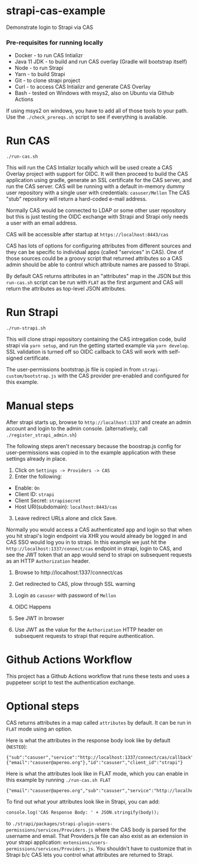 # strapi-cas-example
Demonstrate login to Strapi via CAS

### Pre-requisites for running locally
- Docker - to run CAS Intializr
- Java 11 JDK - to build and run CAS overlay (Gradle will bootstrap itself)
- Node - to run Strapi
- Yarn - to build Strapi
- Git - to clone strapi project
- Curl - to access CAS Intializr and generate CAS Overlay
- Bash - tested on Windows with msys2, also on Ubuntu via Github Actions

If using msys2 on windows, you have to add all of those tools to your path. 
Use the `./check_prereqs.sh` script to see if everything is available.


# Run CAS
```
./run-cas.sh
```
This will run the CAS Intializr locally which will be used create a CAS Overlay project with support for OIDC. 
It will then proceed to build the CAS application using gradle, generate an SSL certificate for the CAS server, and run the CAS server.
CAS will be running with a default in-memory dummy user repository with a single user with credentials: `casuser/Mellon`
The CAS "stub" repository will return a hard-coded e-mail address. 

Normally CAS would be connected to LDAP or some other user repository but this is just testing the OIDC exchange with Strapi
and Strapi only needs a user with an email address.

CAS will be accessible after startup at `https://localhost:8443/cas` 

CAS has lots of options for configuring attributes from different sources and they can be specific to individual apps
(called "services" in CAS). One of those sources could be a groovy script that returned attributes so a CAS admin should be 
able to control which attribute names are passed to Strapi. 

By default CAS returns attributes in an "attributes" map in the JSON but this `run-cas.sh` script can be run with `FLAT` as the first argument 
and CAS will return the attributes as top-level JSON attributes. 

# Run Strapi
```
./run-strapi.sh
```
This will clone strapi repository containing the CAS intregation code, build strapi via `yarn setup`, 
and run the getting started example via `yarn develop`. 
SSL validation is turned off so OIDC callback to CAS will work with self-signed certificate.

The user-permissions bootstrap.js file is copied in from `strapi-custom/bootstrap.js` with the CAS 
provider pre-enabled and configured for this example. 

# Manual steps
After strapi starts up, browse to `http://localhost:1337` and create an admin account and login to the admin console. (alternatively, call `./register_strapi_admin.sh`)

The following steps aren't necessary because the boostrap.js config for user-permissions was copied in 
to the example application with these settings already in place.

1. Click on `Settings -> Providers -> CAS`
2. Enter the following:
- Enable: `On`
- Client ID: `strapi`
- Client Secret: `strapisecret`
- Host URI(subdomain): `localhost:8443/cas`
3. Leave redirect URLs alone and click Save.

Normally you would access a CAS authenticated app and login so that when you hit strapi's login endpoint via XHR you 
would already be logged in and CAS SSO would log you in to strapi. 
In this example we just hit the `http://localhost:1337/connect/cas` endpoint in strapi, 
login to CAS, and see the JWT token that an app would send to strapi on subsequent requests as an HTTP `Authorization` header.

1. Browse to http://localhost:1337/connect/cas

2. Get redirected to CAS, plow through SSL warning

3. Login as `casuser` with password of `Mellon`

4. OIDC Happens

5. See JWT in browser

6. Use JWT as the value for the `Authorization` HTTP header on subsequent requests to strapi that require authentication. 

# Github Actions Workflow
This project has a Github Actions workflow that runs these tests and uses a puppeteer script to test the
authentication exchange.

# Optional steps
CAS returns attributes in a map called `attributes` by default. It can be run in `FLAT` mode using an option. 

Here is what the attributes in the response body look like by default (`NESTED`):
```
{"sub":"casuser","service":"http://localhost:1337/connect/cas/callback","auth_time":1615051264,"attributes":{"email":"casuser@apereo.org"},"id":"casuser","client_id":"strapi"}
```

Here is what the attributes look like in FLAT mode, which you can enable in this example by running `./run-cas.sh FLAT`
```
{"email":"casuser@apereo.org","sub":"casuser","service":"http://localhost:1337/connect/cas/callback","auth_time":1615052215,"id":"casuser","client_id":"strapi"}

```
To find out what your attributes look like in Strapi, you can add:
```
console.log('CAS Response Body: ' + JSON.stringify(body));
```
to `./strapi/packages/strapi-plugin-users-permissions/services/Providers.js` where the CAS body is parsed for the username and email. That Providers.js file can also exist as an extension in your strapi application: `extensions/users-permissions/services/Providers.js`. You shouldn't have to customize that in Strapi b/c CAS lets you control what attributes are returned to Strapi.
